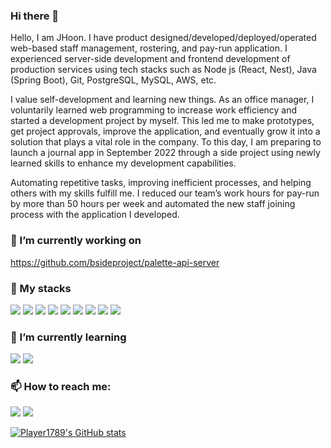 ### Hi there 👋
Hello, I am JHoon. I have product designed/developed/deployed/operated web-based staff management, rostering, and pay-run application. I experienced server-side development and frontend development of production services using tech stacks such as Node js (React, Nest), Java (Spring Boot), Git, PostgreSQL, MySQL, AWS, etc.

I value self-development and learning new things. As an office manager, I voluntarily learned web programming to increase work efficiency and started a development project by myself. This led me to make prototypes, get project approvals, improve the application, and eventually grow it into a solution that plays a vital role in the company. To this day, I am preparing to launch a journal app in September 2022 through a side project using newly learned skills to enhance my development capabilities.

Automating repetitive tasks, improving inefficient processes, and helping others with my skills fulfill me. I reduced our team’s work hours for pay-run by more than 50 hours per week and automated the new staff joining process with the application I developed.



### 🔭 I’m currently working on <br/>
https://github.com/bsideproject/palette-api-server

### 🧀 My stacks <br/>
<a><img src="https://img.shields.io/badge/Node.js-339933?style=for-the-badge&logo=nodedotjs&logoColor=white"/></a>
<a><img src="https://img.shields.io/badge/nestjs-E0234E?style=for-the-badge&logo=nestjs&logoColor=white"/></a>
<a><img src="https://img.shields.io/badge/Spring-6DB33F?style=for-the-badge&logo=spring&logoColor=white"/></a>
<a><img src="https://img.shields.io/badge/PostgreSQL-316192?style=for-the-badge&logo=postgresql&logoColor=white"/></a>
<a><img src="https://img.shields.io/badge/MySQL-005C84?style=for-the-badge&logo=mysql&logoColor=white"/></a>
<a><img src="https://img.shields.io/badge/Amazon_AWS-FF9900?style=for-the-badge&logo=amazonaws&logoColor=white"/></a>
<a><img src="https://img.shields.io/badge/React-20232A?style=for-the-badge&logo=react&logoColor=61DAFB"/></a>
<a><img src="https://img.shields.io/badge/JavaScript-323330?style=for-the-badge&logo=javascript&logoColor=F7DF1E"/></a>
<a><img src="https://img.shields.io/badge/TypeScript-007ACC?style=for-the-badge&logo=typescript&logoColor=white"/></a>

### 🌱 I’m currently learning <br/>
<a><img src="https://img.shields.io/badge/Docker-2CA5E0?style=for-the-badge&logo=docker&logoColor=white"/></a>
<a><img src="https://img.shields.io/badge/kubernetes-326ce5.svg?&style=for-the-badge&logo=kubernetes&logoColor=white"/></a>

### 📫 How to reach me:<br/>
<a href="mailto:jhoon5245@gmail.com"><img src="https://img.shields.io/badge/Gmail-D14836?style=for-the-badge&logo=gmail&logoColor=white"/></a> 
<a href="https://jhoonsgarage.hashnode.dev/"><img src="https://img.shields.io/badge/Hashnode-2962FF?style=for-the-badge&logo=hashnode&logoColor=white"/></a>

[![Player1789's GitHub stats](https://github-readme-stats.vercel.app/api?username=player1789&show_icons=true)](https://github.com/anuraghazra/github-readme-stats)

<!--
**Player1789/Player1789** is a ✨ _special_ ✨ repository because its `README.md` (this file) appears on your GitHub profile.

Here are some ideas to get you started:

- 👯 I’m looking to collaborate on ...
- 🤔 I’m looking for help with ...
- 💬 Ask me about ...
- 📫 How to reach me: ...
- 😄 Pronouns: ...
- ⚡ Fun fact: ...
-->
